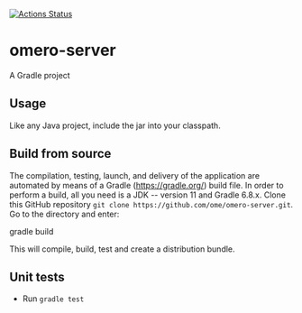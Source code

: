 [![Actions Status](https://github.com/ome/omero-server/workflows/Gradle/badge.svg)](https://github.com/ome/omero-server/actions)

# omero-server

A Gradle project

## Usage

Like any Java project, include the jar into your classpath.

## Build from source

The compilation, testing, launch, and delivery of the application are
automated by means of a Gradle (https://gradle.org/) build file.
In order to perform a build, all you need is
a JDK -- version 11 and Gradle 6.8.x.
Clone this GitHub repository `git clone https://github.com/ome/omero-server.git`.
Go to the directory and enter:

  gradle build

This will compile, build, test and create a distribution bundle.

## Unit tests
 * Run `gradle test`
